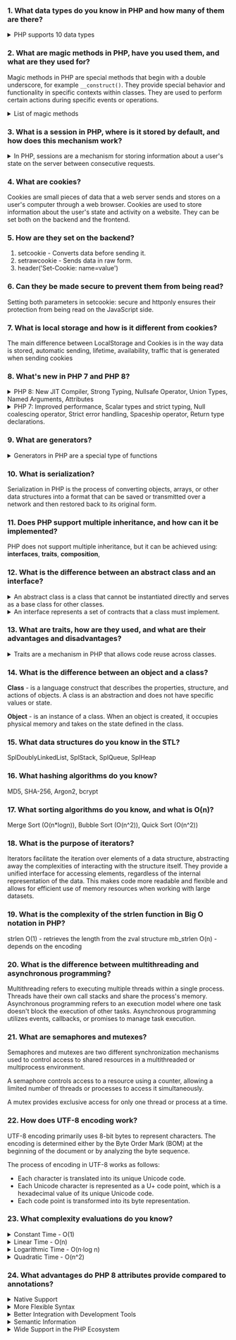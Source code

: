 ### 1. What data types do you know in PHP and how many of them are there?

<details>
    <summary>PHP supports 10 data types</summary>

* `integer`: Whole numbers without decimal points, for example 42, -10, 0.
* `float`: Numbers with decimal points, for example 3.14, -2.5, 0.0.
* `string`: Sequences of characters enclosed in single or double quotes, for example 'Hello', "World".
* `boolean`: Logical values true or false..
* `array`: Ordered collections of elements, each with its own index or key.
* `object`: Instances of classes that contain properties and methods.
* `resource`: References to external resources such as files or database connections.
* `Null`: Special null value that represents the absence of a value.
* `Callback/Callable`: Function callbacks.
* `pseudo-types`: Some pseudo-types, such as `mixed, number, callback, void, iterable, never` represent special
  categories of data types or constraints..

</details>

### 2. What are magic methods in PHP, have you used them, and what are they used for?

Magic methods in PHP are special methods that begin with a double underscore, for example `__construct()`.
They provide special behavior and functionality in specific contexts within classes.
They are used to perform certain actions during specific events or operations.

<details>
    <summary>List of magic methods</summary>

* `__construct()` Class constructor, called when a new object is created.
* `__destruct()` Class destructor, called when an object is being destroyed.
* `__get()` Called when accessing an inaccessible or non-existent property of an object.
* `__set()` Called when assigning a value to an inaccessible or non-existent property of an object.
* `__call()` Called when invoking an inaccessible or non-existent method of an object.
* `__toString()` Called when attempting to convert an object to a string.
* `__isset()` Called when checking the existence of an inaccessible or non-existent property of an object using isset().
* `__unset()`  Called when unsetting an inaccessible or non-existent property of an object using unset().

</details>

### 3. What is a session in PHP, where is it stored by default, and how does this mechanism work?

<details>
    <summary>In PHP, sessions are a mechanism for storing information about a user's state on the server between consecutive requests.</summary>

Mechanism of operation:

1. When a user opens a web page, PHP generates a unique session identifier, which is typically represented as a cookie
   with the name "PHPSESSID"..
2. This identifier is used to associate session data on the server with a specific user.
3. By default, session data in PHP is stored on the server as temporary files in a designated directory specified in the
   PHP settings (usually in /tmp or another system directory).
4. When a user sends a request to the server, PHP uses the session identifier from the cookie or passed request
   parameter to determine the corresponding session file.
5. Then, the session data is loaded into a special array called $_SESSION, which contains the saved variables and values
   associated with the user.
6. After processing the request and completing script execution, the session data is automatically saved back to the
   server file.
7. Each time a user makes a request to the server, PHP automatically associates the session data with the corresponding
   session identifier, updates them, and returns the updated data to the client-side.

Sessions in PHP allow for preserving user state information between requests, which is useful for implementing features
such as authentication, shopping cart storage, personalization, and other scenarios.
</details>

### 4. What are cookies?

Cookies are small pieces of data that a web server sends and stores on a user's computer through a web browser.
Cookies are used to store information about the user's state and activity on a website.
They can be set both on the backend and the frontend.

### 5. How are they set on the backend?

1. setcookie - Converts data before sending it.
2. setrawcookie - Sends data in raw form.
3. header('Set-Cookie: name=value')

### 6. Can they be made secure to prevent them from being read?

Setting both parameters in setcookie: secure and httponly ensures their protection from being read on the JavaScript
side.

### 7. What is local storage and how is it different from cookies?

The main difference between LocalStorage and Cookies is in the way data is stored, automatic sending, lifetime,
availability, traffic that is generated when sending cookies

### 8. What's new in PHP 7 and PHP 8?

<details>
    <summary>PHP 8: New JIT Compiler, Strong Typing, Nullsafe Operator, Union Types, Named Arguments, Attributes</summary>

1. **New JIT Compiler**: Introduces a new JIT (Just-In-Time) compiler that transforms certain parts of PHP code into
   machine code, resulting in improved performance.
2. **Strong Typing**: Brings stricter typing and introduces support for declaring strict types for function arguments
   and return values.
3. **Nullsafe operator**: Introduces the nullsafe operator "?->", which allows safe access to properties and methods of
   objects even if intermediate values are null.
4. **Union Types**: Introduces support for union types, allowing the specification of multiple types for a variable,
   function parameter, or return value. For example, you can specify a type of int|string, meaning the variable can be
   either an integer or a string.
5. **Named Arguments**: Introduces the ability to pass function arguments by name, making it easier to read and
   understand code, especially when dealing with functions with a large number of arguments.
6. **Attributes**: Introduces attributes, which allow adding metadata to classes, methods, properties, and other code
   elements. Attributes are used for annotation and declarative code description.
7. **Many other improvements**: Includes numerous other enhancements, such as improved error handling and exceptions,
   new features in the standard library, improvements to built-in functions, and more.

</details>

<details>
    <summary>PHP 7: Improved performance, Scalar types and strict typing, Null coalescing operator, Strict error handling, Spaceship operator, Return type declarations. </summary>

1. **Improved performance**: Introduces the new Zend Engine 3.0, which significantly improves code execution
   performance.
2. **Scalar types and strict typing**: Allows for the declaration of scalar types (int, float, string, bool) for
   function arguments and return values. This helps improve code reliability and makes error detection easier.
3. **Null coalescing operator**: the null coalescing operator (??) is introduced, which allows specifying a default
   value if a variable is null. This simplifies and reduces code when working with potentially null variables.
4. **Strict error handling**: Includes stricter error handling and exception throwing for operations that previously
   resulted in implicit warnings or unpredictable results. This helps improve code quality and simplifies debugging.
5. **Spaceship operator**: Adds the spaceship operator (<=>), which allows comparing two values and returning a negative
   number, zero, or a positive number based on their relationship. This simplifies sorting and comparing values.
6. **Return type declarations**: Introduces the ability to specify return types for functions and methods. This helps
   improve code documentation and ensures compliance with expected types.
7. **Syntax improvements**: Includes several syntax improvements, such as using define() for array constants, shorthand
   array syntax, and other minor enhancements that make code more readable and easier to work with.

</details>

### 9. What are generators?

<details>
    <summary>Generators in PHP are a special type of functions</summary>that allow for the creation of iterable objects
for processing large datasets with low memory consumption. They provide a convenient way to generate values "on the fly"
without the need to store all values in memory simultaneously.

Generators in PHP use the keyword "yield" to return a value from the function instead of the "return" keyword. When
the "yield" statement is encountered in a function, the function pauses its execution and returns the value. Upon the
next invocation, the generator resumes its work from where it left off.

Generators can also be used for lazy loading of data from databases or files, iterating over recursive data structures,
and in other situations where processing data in chunks is required.
</details>

### 10. What is serialization?

Serialization in PHP is the process of converting objects, arrays, or other data structures into a format that can be
saved or transmitted over a network and then restored back to its original form.

### 11. Does PHP support multiple inheritance, and how can it be implemented?

PHP does not support multiple inheritance, but it can be achieved using: **interfaces**, **traits**, **composition**,

### 12. What is the difference between an abstract class and an interface?

<details>
    <summary>An abstract class is a class that cannot be instantiated directly and serves as a base class for other classes.</summary>
It can contain both abstract and concrete methods, and only one class can be inherited.
If you need to provide a base functionality and implementation of methods while also allowing for inheritance, use an abstract class.
</details>

<details>
<summary>An interface represents a set of contracts that a class must implement.</summary>
It does not contain the implementation of methods, only their signatures. A class can implement multiple interfaces, and it does not provide method implementations.
If you only need to define a contract and guarantee the implementation of methods in classes, use an
interface.</details>

### 13. What are traits, how are they used, and what are their advantages and disadvantages?

<details>
    <summary>Traits are a mechanism in PHP that allows code reuse across classes.</summary>

Advantages

1. **Code reuse**
2. **Horizontal extension** (gaining functionality from different sources)
3. **Adding methods and properties**

Disadvantages

1. **Potential complexity in interrelated methods and properties**
2. **Dependency on traits** (changes in one place can have unpredictable results)
3. **Possible naming conflicts**
4. **Difficulties in tracking dependencies**

</details>

### 14. What is the difference between an object and a class?

**Class** - is a language construct that describes the properties, structure, and actions of objects. A class is an
abstraction and does not have specific values or state.

**Object** - is an instance of a class. When an object is created, it occupies physical memory and takes on the state
defined in the class.

### 15. What data structures do you know in the STL?

SplDoublyLinkedList, SplStack, SplQueue, SplHeap

### 16. What hashing algorithms do you know?

MD5, SHA-256, Argon2, bcrypt

### 17. What sorting algorithms do you know, and what is O(n)?

Merge Sort (O(n*logn)), Bubble Sort (O(n^2)), Quick Sort (O(n^2))

### 18. What is the purpose of iterators?

Iterators facilitate the iteration over elements of a data structure, abstracting away the complexities of interacting
with the structure itself. They provide a unified interface for accessing elements, regardless of the internal
representation of the data. This makes code more readable and flexible and allows for efficient use of memory resources
when working with large datasets.

### 19. What is the complexity of the strlen function in Big O notation in PHP?

strlen O(1) - retrieves the length from the zval structure
mb_strlen O(n) - depends on the encoding

### 20. What is the difference between multithreading and asynchronous programming?

Multithreading refers to executing multiple threads within a single process. Threads have their own call stacks and
share the process's memory.
Asynchronous programming refers to an execution model where one task doesn't block the execution of other tasks.
Asynchronous programming utilizes events, callbacks, or promises to manage task execution.

### 21. What are semaphores and mutexes?

Semaphores and mutexes are two different synchronization mechanisms used to control access to shared resources in a
multithreaded or multiprocess environment.

A semaphore controls access to a resource using a counter, allowing a limited number of threads or processes to access
it simultaneously.

A mutex provides exclusive access for only one thread or process at a time.

### 22. How does UTF-8 encoding work?

UTF-8 encoding primarily uses 8-bit bytes to represent characters. The encoding is determined either by the Byte Order
Mark (BOM) at the beginning of the document or by analyzing the byte sequence.

The process of encoding in UTF-8 works as follows:

- Each character is translated into its unique Unicode code.
- Each Unicode character is represented as a U+ code point, which is a hexadecimal value of its unique Unicode code.
- Each code point is transformed into its byte representation.

### 23. What complexity evaluations do you know?

<details>
    <summary>Constant Time - O(1)</summary>
O(1) complexity means that the computational complexity of an algorithm does not depend on the size of the input data. 
However, it's important to note that the unit in the formula doesn't necessarily mean that the algorithm executes in one operation or takes very little time.
</details>
<details>
    <summary>Linear Time - O(n)</summary>
O(n) complexity means that the complexity of the algorithm grows linearly with the size of the input array.
Such algorithms can be easily identified by the presence of a loop that iterates over each element in the input array.
</details>
<details>
    <summary>Logarithmic Time - O(n·log n)</summary>
O(n·log n) complexity means that the execution time of the algorithm grows logarithmically with the increase in the size of the input array.
Most divide-and-conquer algorithms have logarithmic complexity.
</details>
<details>
    <summary>Quadratic Time - O(n^2)</summary>
An algorithm with O(n^2) complexity has a time complexity that depends on the square of the size of the input array.
The problem with quadratic time algorithms is that they don't scale well.
</details>

### 24. What advantages do PHP 8 attributes provide compared to annotations?

<details>
    <summary>Native Support</summary>
Attributes are supported directly by the interpreter and do not require the use of third-party frameworks or libraries.
</details>
<details>
    <summary>More Flexible Syntax</summary>
You can define your own attribute classes with specific methods and properties, providing more flexibility for metaprogramming and changing code behavior.
</details>
<details>
    <summary>Better Integration with Development Tools</summary>
Attributes are easily read and processed by development and code analysis tools.
</details>
<details>
    <summary>Semantic Information</summary>
They allow adding semantic information to the code, which can be useful for documentation and understanding its purpose and usage. For example, you can add attributes indicating the types of method arguments, possible exceptions, or other information that helps developers understand how to use your code.
</details>
<details>
    <summary>Wide Support in the PHP Ecosystem</summary>
This means that you can use attributes in your projects with confidence, knowing that they are compatible and supported in various contexts.
</details>